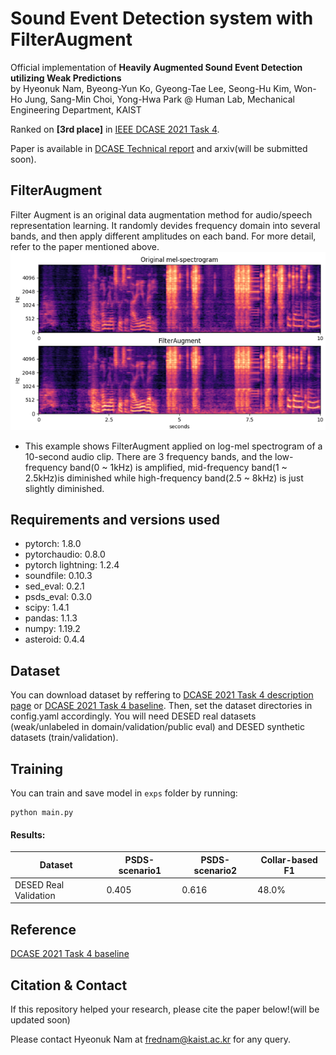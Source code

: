 # Sound Event Detection system with FilterAugment

Official implementation of **Heavily Augmented Sound Event Detection utilizing Weak Predictions**<br>
by Hyeonuk Nam, Byeong-Yun Ko, Gyeong-Tae Lee, Seong-Hu Kim, Won-Ho Jung, Sang-Min Choi, Yong-Hwa Park @ Human Lab, Mechanical Engineering Department, KAIST

Ranked on **[3rd place]** in [IEEE DCASE 2021 Task 4](http://dcase.community/challenge2021/task-sound-event-detection-and-separation-in-domestic-environments-results).

Paper is available in [DCASE Technical report](http://dcase.community/documents/challenge2021/technical_reports/DCASE2021_Nam_41_t4.pdf) and arxiv(will be submitted soon).

## FilterAugment
Filter Augment is an original data augmentation method for audio/speech representation learning. It randomly devides frequency domain into several bands, and then apply different amplitudes on each band. For more detail, refer to the paper mentioned above.<br>
![](./utils/FilterAugment_example.png)<br>
- This example shows FilterAugment applied on log-mel spectrogram of a 10-second audio clip. There are 3 frequency bands, and the low-frequency band(0 ~ 1kHz) is amplified, mid-frequency band(1 ~ 2.5kHz)is diminished while high-frequency band(2.5 ~ 8kHz) is just slightly diminished.

## Requirements and versions used
- pytorch: 1.8.0
- pytorchaudio: 0.8.0
- pytorch lightning: 1.2.4
- soundfile: 0.10.3
- sed_eval: 0.2.1
- psds_eval: 0.3.0
- scipy: 1.4.1
- pandas: 1.1.3
- numpy: 1.19.2
- asteroid: 0.4.4

## Dataset
You can download dataset by reffering to [DCASE 2021 Task 4 description page](http://dcase.community/challenge2021/task-sound-event-detection-and-separation-in-domestic-environments) or [DCASE 2021 Task 4 baseline](https://github.com/DCASE-REPO/DESED_task). Then, set the dataset directories in config.yaml accordingly. You will need DESED real datasets (weak/unlabeled in domain/validation/public eval) and DESED synthetic datasets (train/validation).

## Training
You can train and save model in `exps` folder by running:
```shell
python main.py
```

#### Results:

Dataset              | PSDS-scenario1 | PSDS-scenario2 | Collar-based F1
---------------------|----------------|----------------|-----------------
DESED Real Validation| 0.405          | 0.616          | 48.0%

## Reference
[DCASE 2021 Task 4 baseline](https://github.com/DCASE-REPO/DESED_task)

## Citation & Contact
If this repository helped your research, please cite the paper below!(will be updated soon)

Please contact Hyeonuk Nam at frednam@kaist.ac.kr for any query.

